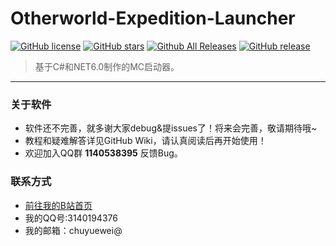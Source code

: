 # Otherworld-Expedition-Launcher

[![GitHub license](https://img.shields.io/github/license/chuyuewei/Otherworld-Expedition-Launcher)](https://github.com/chuyuewei/Otherworld-Expedition-Launcher/main/LICENSE)
[![GitHub stars](https://img.shields.io/github/stars/chuyuewei/Otherworld-Expedition-Launcher)](https://github.com/chuyuewei/Otherworld-Expedition-Launcher/stargazers)
[![Github All Releases](https://img.shields.io/github/downloads/chuyuewei/Otherworld-Expedition-Launcher/total.svg)](https://github.com/chuyuewei/Otherworld-Expedition-Launcher/releases)
[![GitHub release](https://img.shields.io/github/v/release/chuyuewei/Otherworld-Expedition-Launcher)](https://github.com/chuyuewei/Otherworld-Expedition-Launcher/releases/latest)

> 基于C#和NET6.0制作的MC启动器。

---

### 关于软件
- 软件还不完善，就多谢大家debug&提issues了！将来会完善，敬请期待哦~ 
- 教程和疑难解答详见GitHub Wiki，请认真阅读后再开始使用！
- 欢迎加入QQ群 **1140538395** 反馈Bug。

### 联系方式
- [前往我的B站首页](https://space.bilibili.com/1294602327/)
- 我的QQ号:3140194376
- 我的邮箱：chuyuewei@
